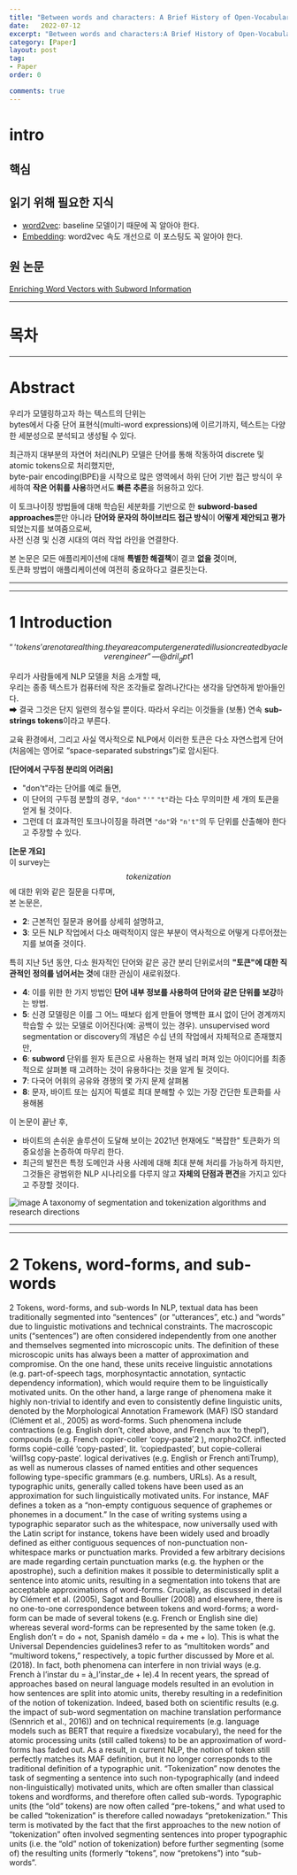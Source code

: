 ```yaml
---
title: "Between words and characters: A Brief History of Open-Vocabulary Modeling and Tokenization in NLP 정리"
date:   2022-07-12
excerpt: "Between words and characters:A Brief History of Open-Vocabulary Modeling and Tokenization in NLP"
category: [Paper]
layout: post
tag:
- Paper
order: 0

comments: true
---
```


# intro
 
      

## 핵심  

## 읽기 위해 필요한 지식
* [word2vec](https://yerimoh.github.io/DL14/): baseline 모델이기 때문에 꼭 알아야 한다.        
* [Embedding](https://yerimoh.github.io/DL15/): word2vec 속도 개선으로 이 포스팅도 꼭 알아야 한다.      

## 원 논문
[Enriching Word Vectors with Subword Information](https://arxiv.org/abs/2112.10508)


---

# 목차  


---


# **Abstract**
우리가 모델링하고자 하는 텍스트의 단위는  
bytes에서 다중 단어 표현식(multi-word expressions)에 이르기까지, 텍스트는 다양한 세분성으로 분석되고 생성될 수 있다.      

최근까지 대부분의 자연어 처리(NLP) 모델은 단어를 통해 작동하여 discrete 및  atomic tokens으로 처리했지만,   
byte-pair encoding(BPE)을 시작으로 많은 영역에서 하위 단어 기반 접근 방식이 우세하여 **작은 어휘를 사용**하면서도 **빠른 추론**을 허용하고 있다.      

이 토크나이징 방법들에 대해 학습된 세분화를 기반으로 한 **subword-based approaches**뿐만 아니라 **단어와 문자의 하이브리드 접근 방식**이 **어떻게 제안되고 평가**되었는지를 보여줌으로써,     
사전 신경 및 신경 시대의 여러 작업 라인을 연결한다.     

본 논문은 모든 애플리케이션에 대해 **특별한 해결책**이 결코 **없을 것**이며,   
토큰화 방법이 애플리케이션에 여전히 중요하다고 결론짓는다.    


-----
-----

# **1 Introduction**    
$$“ ‘tokens’ are not a real thing. they are a computer generated illusion created by a clever engineer” —@dril_gpt1$$    


우리가 사람들에게 NLP 모델을 처음 소개할 때,    
우리는 종종 텍스트가 컴퓨터에 작은 조각들로 잘려나간다는 생각을 당연하게 받아들인다.    
➡ 결국 그것은 단지 일련의 정수일 뿐이다. 따라서 우리는 이것들을 (보통) 연속 **sub-strings tokens**이라고 부른다. 


교육 환경에서, 그리고 사실 역사적으로 NLP에서 이러한 토큰은 다소 자연스럽게 단어(처음에는 영어로 “space-separated substrings”)로 암시된다. 


**[단어에서 구두점 분리의 어려움]**            
* "don't"라는 단어를 예로 들면,    
* 이 단어의 구두점 분할의 경우, ```"don"``` ```"'"``` ```"t"```라는 다소 무의미한 세 개의 토큰을 얻게 될 것이다.            
* 그런데 더 효과적인 토크나이징을 하려면 ```"do"```와 ```"n't"```의 두 단위를 산출해야 한다고 주장할 수 있다.       


**[논문 개요]**    
이 survey는 $$tokenization$$에 대한 위와 같은 질문을 다루며,      
본 논문은,    
* **2**: 근본적인 질문과 용어를 상세히 설명하고,     
* **3**: 모든 NLP 작업에서 다소 매력적이지 않은 부분이 역사적으로 어떻게 다루어졌는지를 보여줄 것이다.   

특히 지난 5년 동안, 다소 원자적인 단어와 같은 공간 분리 단위로서의 **"토큰"에 대한 직관적인 정의를 넘어서는 것**에 대한 관심이 새로워졌다.  
* **4**: 이를 위한 한 가지 방법인 **단어 내부 정보를 사용하여 단어와 같은 단위를 보강**하는 방법.    
* **5**: 신경 모델링은 이를 그 어느 때보다 쉽게 만들어 명백한 표시 없이 단어 경계까지 학습할 수 있는 모델로 이어진다(예: 공백이 있는 경우).  unsupervised word segmentation or discovery의 개념은 수십 년의 작업에서 자체적으로 존재했지만,    
* **6**: **subword** 단위를 원자 토큰으로 사용하는 현재 널리 퍼져 있는 아이디어를 최종적으로 살펴볼 때 고려하는 것이 유용하다는 것을 알게 될 것이다.      
* **7**: 다국어 어휘의 공유와 경쟁의 몇 가지 문제 살펴봄     
* **8**: 문자, 바이트 또는 심지어 픽셀로 최대 분해할 수 있는 가장 간단한 토큰화를 사용해봄        


이 논문이 끝난 후,       
* 바이트의 손쉬운 솔루션이 도달해 보이는 2021년 현재에도 "복잡한" 토큰화가 의 중요성을 논증하여 마무리 한다.     
* 최근의 발전은 특정 도메인과 사용 사례에 대해 최대 분해 처리를 가능하게 하지만, 그것들은 광범위한 NLP 시나리오를 다루지 않고 **자체의 단점과 편견**을 가지고 있다고 주장할 것이다.     


![image](https://user-images.githubusercontent.com/76824611/178692493-989362fb-6b72-47c4-9bd4-31c7b5e80be5.png)
A taxonomy of segmentation and tokenization algorithms and research directions


------
-----











# **2 Tokens, word-forms, and sub-words** 
2 Tokens, word-forms, and sub-words
In NLP, textual data has been traditionally segmented into “sentences” (or “utterances”, etc.) and
“words” due to linguistic motivations and technical
constraints. The macroscopic units (“sentences”)
are often considered independently from one another and themselves segmented into microscopic
units. The definition of these microscopic units
has always been a matter of approximation and
compromise. On the one hand, these units receive linguistic annotations (e.g. part-of-speech
tags, morphosyntactic annotation, syntactic dependency information), which would require them to
be linguistically motivated units. On the other
hand, a large range of phenomena make it highly
non-trivial to identify and even to consistently define linguistic units, denoted by the Morphological Annotation Framework (MAF) ISO standard
(Clément et al., 2005) as word-forms. Such phenomena include contractions (e.g. English don’t,
cited above, and French aux ‘to thepl’), compounds
(e.g. French copier-coller ‘copy-paste’2
), morpho2Cf. inflected forms copié-collé ‘copy-pasted’, lit. ‘copiedpasted’, but copie-collerai ‘will1sg copy-paste’.
logical derivatives (e.g. English or French antiTrump), as well as numerous classes of named entities and other sequences following type-specific
grammars (e.g. numbers, URLs).
As a result, typographic units, generally called
tokens have been used as an approximation for
such linguistically motivated units. For instance,
MAF defines a token as a “non-empty contiguous
sequence of graphemes or phonemes in a document.” In the case of writing systems using a typographic separator such as the whitespace, now
universally used with the Latin script for instance,
tokens have been widely used and broadly defined
as either contiguous sequences of non-punctuation
non-whitespace marks or punctuation marks. Provided a few arbitrary decisions are made regarding
certain punctuation marks (e.g. the hyphen or the
apostrophe), such a definition makes it possible to
deterministically split a sentence into atomic units,
resulting in a segmentation into tokens that are acceptable approximations of word-forms. Crucially,
as discussed in detail by Clément et al. (2005),
Sagot and Boullier (2008) and elsewhere, there is
no one-to-one correspondence between tokens and
word-forms; a word-form can be made of several
tokens (e.g. French or English sine die) whereas
several word-forms can be represented by the same
token (e.g. English don’t = do + not, Spanish
damélo = da + me + lo). This is what the Universal Dependencies guidelines3
refer to as “multitoken words” and “multiword tokens,” respectively,
a topic further discussed by More et al. (2018). In
fact, both phenomena can interfere in non trivial
ways (e.g. French à l’instar du = à_l’instar_de +
le).4
In recent years, the spread of approaches based
on neural language models resulted in an evolution in how sentences are split into atomic units,
thereby resulting in a redefinition of the notion of
tokenization. Indeed, based both on scientific results (e.g. the impact of sub-word segmentation on
machine translation performance (Sennrich et al.,
2016)) and on technical requirements (e.g. language models such as BERT that require a fixedsize vocabulary), the need for the atomic processing
units (still called tokens) to be an approximation of
word-forms has faded out. As a result, in current
NLP, the notion of token still perfectly matches
its MAF definition, but it no longer corresponds
to the traditional definition of a typographic unit.
“Tokenization” now denotes the task of segmenting a sentence into such non-typographically (and
indeed non-linguistically) motivated units, which
are often smaller than classical tokens and wordforms, and therefore often called sub-words. Typographic units (the “old” tokens) are now often
called “pre-tokens,” and what used to be called
“tokenization” is therefore called nowadays “pretokenization.” This term is motivated by the fact
that the first approaches to the new notion of “tokenization” often involved segmenting sentences
into proper typographic units (i.e. the “old” notion
of tokenization) before further segmenting (some
of) the resulting units (formerly “tokens”, now “pretokens”) into “sub-words”.

